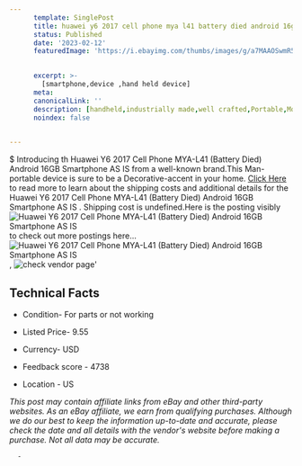 ```yaml
---
      template: SinglePost
      title: huawei y6 2017 cell phone mya l41 battery died android 16gb smartphone as is 
      status: Published
      date: '2023-02-12'
      featuredImage: 'https://i.ebayimg.com/thumbs/images/g/a7MAAOSwmR5joOBr/s-l225.jpg'
       

      excerpt: >-
        [smartphone,device ,hand held device]
      meta:
      canonicalLink: ''
      description: [handheld,industrially made,well crafted,Portable,Mobile,Compact,Convenient,Lightweight,Maneuverable,Man-portable,Miniature,Carriable,Hand-held,Light,Holdable,Transportable,Mobile device,Pocket-sized,On-the-go,Wireless,Cordless,Compact size,Convenient size, smartphone,device ,hand held device]
      noindex: false
      

---
```

$
      Introducing th Huawei Y6 2017 Cell Phone MYA-L41 (Battery Died) Android 16GB Smartphone AS IS  from a well-known brand.This Man-portable device  is sure to be a Decorative-accent in your home. [Click Here](https://www.ebay.com/itm/266116737506?hash=item3df5cb29e2%3Ag%3Aa7MAAOSwmR5joOBr&mkevt=1&mkcid=1&mkrid=711-53200-19255-0&campid=%253CePNCampaignId%253E&customid=%253CreferenceId%253E&toolid=10049) to read more to learn about the shipping costs and additional details for the Huawei Y6 2017 Cell Phone MYA-L41 (Battery Died) Android 16GB Smartphone AS IS . Shipping cost is undefined.Here is the posting visibly ![Huawei Y6 2017 Cell Phone MYA-L41 (Battery Died) Android 16GB Smartphone AS IS ](https://i.ebayimg.com/thumbs/images/g/a7MAAOSwmR5joOBr/s-l225.jpg) to check out more postings here... ![Huawei Y6 2017 Cell Phone MYA-L41 (Battery Died) Android 16GB Smartphone AS IS ](https://i.ebayimg.com/images/g/a7MAAOSwmR5joOBr/s-l1600.jpg), ![check vendor page](https://origin-galleryplus.ebayimg.com/ws/web/266116737506_2_0_1/225x225.jpg,https://origin-galleryplus.ebayimg.com/ws/web/266116737506_3_0_1/225x225.jpg,https://origin-galleryplus.ebayimg.com/ws/web/266116737506_4_0_1/225x225.jpg,https://origin-galleryplus.ebayimg.com/ws/web/266116737506_5_0_1/225x225.jpg)'

      

 ## Technical Facts 



     
      

 - Condition- For parts or not working 


      

 - Listed Price- 9.55 


      

 - Currency- USD 


      

 - Feedback score - 4738 


      

 - Location - US 


      
      

 *_This post may contain affiliate links from eBay and other third-party websites. As an eBay affiliate, we earn from qualifying purchases. Although we do our best to keep the information up-to-date and accurate, please check the date and all details with the vendor's website before making a purchase. Not all data may be accurate._*




      -
